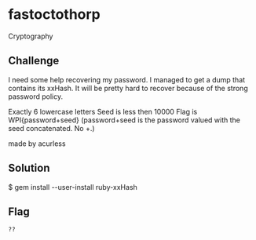 # fastoctothorp
Cryptography

## Challenge 

I need some help recovering my password. I managed to get a dump that contains its xxHash. It will be pretty hard to recover because of the strong password policy.

Exactly 6 lowercase letters
Seed is less then 10000
Flag is WPI{password+seed} (password+seed is the password valued with the seed concatenated. No +.)

made by acurless


## Solution


$ gem install --user-install ruby-xxHash

## Flag

	??